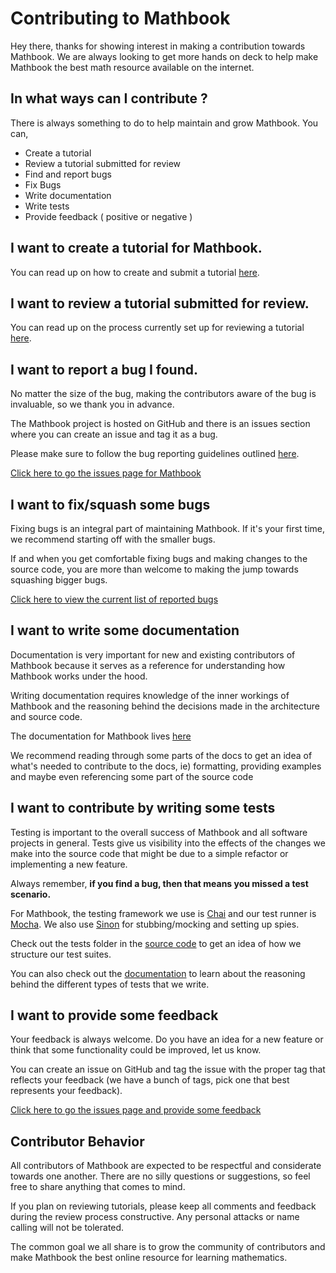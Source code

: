 # Contributing to Mathbook

Hey there, thanks for showing interest in making a contribution towards Mathbook. We are always looking to get more
hands on deck to help make Mathbook the best math resource available on the internet.

## In what ways can I contribute ?

There is always something to do to help maintain and grow Mathbook. You can,

* Create a tutorial
* Review a tutorial submitted for review
* Find and report bugs
* Fix Bugs
* Write documentation
* Write tests
* Provide feedback ( positive or negative )

## I want to create a tutorial for Mathbook.

You can read up on how to create and submit a tutorial [here](http://mathbook.io/contribute/create-tutorial').

## I want to review a tutorial submitted for review.

You can read up on the process currently set up for reviewing a tutorial
[here](http://mathbook.io/contribute/review-tutorial).

## I want to report a bug I found.

No matter the size of the bug, making the contributors aware of the bug is invaluable, so we thank you in advance.

The Mathbook project is hosted on GitHub and there is an issues section where you can create an issue and tag it as a
bug.

Please make sure to follow the bug reporting guidelines outlined
[here](https://github.com/JetJet13/mathbook/wiki/Bug-Reporting-Guideline).

[Click here to go the issues page for Mathbook](https://github.com/JetJet13/mathbook/issues)

## I want to fix/squash some bugs

Fixing bugs is an integral part of maintaining Mathbook. If it's your first time, we recommend starting off with the
smaller bugs.

If and when you get comfortable fixing bugs and making changes to the source code, you are more than welcome to making
the jump towards squashing bigger bugs.

[Click here to view the current list of reported bugs](https://github.com/JetJet13/mathbook/issues?utf8=%E2%9C%93&q=is%3Aissue+is%3Aopen+label%3Abug+)

## I want to write some documentation

Documentation is very important for new and existing contributors of Mathbook because it serves as a reference for
understanding how Mathbook works under the hood.

Writing documentation requires knowledge of the inner workings of Mathbook and the reasoning behind the decisions made
in the architecture and source code.

The documentation for Mathbook lives [here](https://github.com/JetJet13/mathbook/wiki)

We recommend reading through some parts of the docs to get an idea of what's needed to contribute to the docs, ie)
formatting, providing examples and maybe even referencing some part of the source code

## I want to contribute by writing some tests

Testing is important to the overall success of Mathbook and all software projects in general. Tests give us visibility
into the effects of the changes we make into the source code that might be due to a simple refactor or implementing a
new feature.

Always remember, **if you find a bug, then that means you missed a test scenario.**

For Mathbook, the testing framework we use is [Chai](http://chaijs.com/) and our test runner is
[Mocha](https://mochajs.org/). We also use [Sinon](http://sinonjs.org/) for stubbing/mocking and setting up spies.

Check out the tests folder in the [source code](./tests) to get an idea of how we structure our test suites.

You can also check out the [documentation](https://github.com/JetJet13/mathbook/wiki/Testing-Documentation) to learn
about the reasoning behind the different types of tests that we write.

## I want to provide some feedback

Your feedback is always welcome. Do you have an idea for a new feature or think that some functionality could be
improved, let us know.

You can create an issue on GitHub and tag the issue with the proper tag that reflects your feedback (we have a bunch of
tags, pick one that best represents your feedback).

[Click here to go the issues page and provide some feedback](https://github.com/JetJet13/mathbook/issues)

## Contributor Behavior

All contributors of Mathbook are expected to be respectful and considerate towards one another. There are no silly
questions or suggestions, so feel free to share anything that comes to mind.

If you plan on reviewing tutorials, please keep all comments and feedback during the review process constructive. Any
personal attacks or name calling will not be tolerated.

The common goal we all share is to grow the community of contributors and make Mathbook the best online resource for
learning mathematics.

